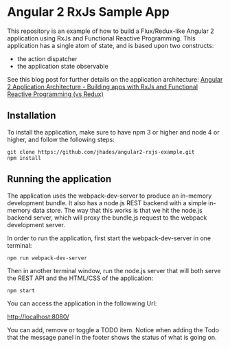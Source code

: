 # Angular 2 RxJs Sample App

This repository is an example of how to build a Flux/Redux-like Angular 2 application using RxJs and Functional Reactive Programming. This application has a single atom of state, and is based upon two constructs:

- the action dispatcher
- the application state observable

See this blog post for further details on the application architecture: [Angular 2 Application Architecture - Building apps with RxJs and Functional Reactive Programming (vs Redux)](http://localhost:5000/angular-2-application-architecture-building-applications-using-rxjs-and-functional-reactive-programming-vs-redux/)

## Installation

To install the application, make sure to have npm 3 or higher and node 4 or higher, and follow the following steps:

    git clone https://github.com/jhades/angular2-rxjs-example.git
    npm install
    
## Running the application

The application uses the webpack-dev-server to produce an in-memory development bundle. It also has a node.js REST backend with a simple in-memory data store. The way that this works is that we hit the node.js backend server, which will proxy the bundle.js request to the webpack development server.

In order to run the application, first start the webpack-dev-server in one terminal:

    npm run webpack-dev-server
    
Then in another terminal window, run the node.js server that will both serve the REST API and the HTML/CSS of the application:

    npm start
    
You can access the application in the followwing Url:

[http://localhost:8080/](http://localhost:8080)

You can add, remove or toggle a TODO item. Notice when adding the Todo that the message panel in the footer shows the status of what is going on.




